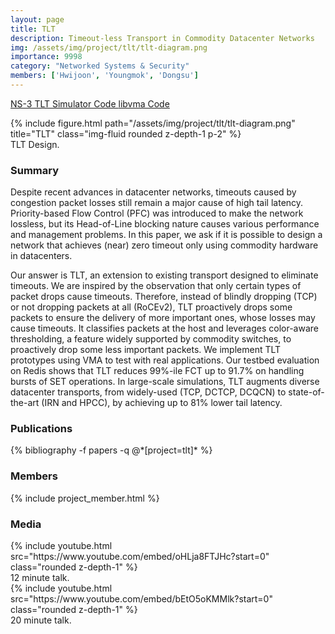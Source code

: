 ```yaml
---
layout: page
title: TLT
description: Timeout-less Transport in Commodity Datacenter Networks
img: /assets/img/project/tlt/tlt-diagram.png
importance: 9998
category: "Networked Systems & Security"
members: ['Hwijoon', 'Youngmok', 'Dongsu']
---
```


<p class="profile-buttons">
    <a class="btn z-depth-0" href="https://github.com/kaist-ina/ns3-tlt-tcp-public">NS-3 TLT Simulator Code </a>
    <a class="btn z-depth-0" href="https://github.com/kaist-ina/libvma-tlt-public">libvma Code </a>
</p>

<div class="row justify-content-sm-center">
    <div class="col-md mt-3 col-md-6">
        {% include figure.html path="/assets/img/project/tlt/tlt-diagram.png" title="TLT" class="img-fluid rounded z-depth-1 p-2" %}
        <div class="caption">
            TLT Design.
        </div>
    </div>
</div>


<h3>Summary</h3>
Despite recent advances in datacenter networks, timeouts caused by congestion packet losses still remain a major cause
of high tail latency. Priority-based Flow Control (PFC) was introduced to make the network lossless, but its Head-of-Line blocking nature causes various performance and management problems. In this paper, we ask if it is possible to design a network that achieves (near) zero timeout only using commodity hardware in datacenters.

Our answer is TLT, an extension to existing transport designed to eliminate timeouts. We are inspired by the observation that only certain types of packet drops cause timeouts. Therefore, instead of blindly dropping (TCP) or not dropping packets at all (RoCEv2), TLT proactively drops some packets to ensure the delivery of more important ones, whose losses may cause timeouts. It classifies packets at the host and leverages color-aware thresholding, a feature widely supported by commodity switches, to proactively drop some less important packets. We implement TLT prototypes using VMA to test with real applications. Our testbed evaluation on Redis shows that TLT reduces 99%-ile FCT up to 91.7% on handling bursts of SET operations. In large-scale simulations, TLT augments diverse datacenter transports, from
widely-used (TCP, DCTCP, DCQCN) to state-of-the-art (IRN and HPCC), by achieving up to 81% lower tail latency.


<h3>Publications</h3>
<div class="publications">
{% bibliography -f papers -q @*[project=tlt]* %}
</div>

<h3>Members</h3>
{% include project_member.html %}


<h3>Media</h3>
<div class="row justify-content-sm-center">
    <div class="col-md mt-3 mt-md-0 col-md-6">
        {% include youtube.html src="https://www.youtube.com/embed/oHLja8FTJHc?start=0" class="rounded z-depth-1" %}
        <div class="caption">
            12 minute talk.
        </div>
    </div>
    <div class="col-md mt-3 mt-md-0 col-md-6">
        {% include youtube.html src="https://www.youtube.com/embed/bEtO5oKMMlk?start=0" class="rounded z-depth-1" %}
        <div class="caption">
            20 minute talk.
        </div>
    </div>
</div>
